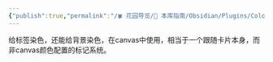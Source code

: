 ```yaml
---
{"publish":true,"permalink":"/🍀 花园导览/🧰 本库指南/Obsidian/Plugins/Colored Tags Wrangler.md","created":"2025-06-06","modified":"2025-07-10","published":"2025-07-10T21:00:46.741+08:00","tags":["obsidian插件"],"cssclasses":""}
---
```



给标签染色，还能给背景染色，在canvas中使用，相当于一个跟随卡片本身，而非canvas颜色配置的标记系统。
